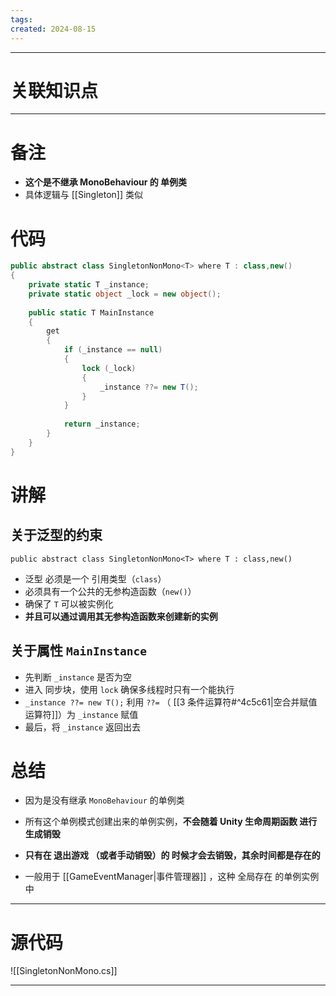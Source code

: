 ```yaml
---
tags: 
created: 2024-08-15
---
```

---
# 关联知识点


---
# 备注

- **这个是不继承 MonoBehaviour 的 单例类**
- 具体逻辑与 [[Singleton]] 类似
# 代码

```C#
public abstract class SingletonNonMono<T> where T : class,new()  
{  
    private static T _instance;  
    private static object _lock = new object();  
  
    public static T MainInstance  
    {  
        get  
        {  
            if (_instance == null)  
            {
	            lock (_lock)  
                {
					_instance ??= new T();  
                }
            }
            
            return _instance;  
        }
    }
}
```
# 讲解
## 关于泛型的约束

`public abstract class SingletonNonMono<T> where T : class,new()`

- 泛型 必须是一个 引用类型（`class`）
- 必须具有一个公共的无参构造函数（`new()`）
- 确保了 `T` 可以被实例化
- **并且可以通过调用其无参构造函数来创建新的实例**
## 关于属性 `MainInstance`

- 先判断 `_instance` 是否为空
- 进入 同步块，使用 `lock`  确保多线程时只有一个能执行
- `_instance ??= new T();` 利用 `??=` （ [[3 条件运算符#^4c5c61|空合并赋值运算符]]）为 `_instance` 赋值
- 最后，将 `_instance` 返回出去
# 总结

- 因为是没有继承 `MonoBehaviour` 的单例类
- 所有这个单例模式创建出来的单例实例，**不会随着 Unity 生命周期函数 进行生成销毁**
- **只有在 退出游戏 （或者手动销毁）的 时候才会去销毁，其余时间都是存在的**

- 一般用于 [[GameEventManager|事件管理器]] ，这种 全局存在 的单例实例中

---
# 源代码

![[SingletonNonMono.cs]]

---